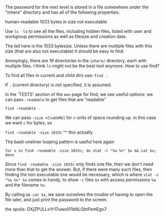The password for the next level is stored in a file somewhere under the "inhere" 
directory and has all of the following properties:

human-readable
1033 bytes in size
not executable

Use `ls -la` to see all the files, including hidden files, listed with user and 
workgroup permissions as well as filesize and creation date.

The tell here is the 1033 bytesize. Unless there are multiple files with this size 
(that are also not executable) it should be easy to find. 

Annoyingly, there are 19 directories in the `inhere/` directory, each with 
multiple files. I think `ls` might not be the best tool anymore. How to use find?

To find all files in current and child dirs use:
`find .`

If `.` (current directory) is not specified, it is assumed.

In the 'TESTS' section of the `man` page for find, we see useful options:
we can pass `-readable` to get files that are "readable"

`find -readable .`

We can pass `-size n[cwbkMG]` for `n` units of space rounding up. in this case 
we want `c` for bytes, so 

`find -readable -size 1033c`
^^ this actually

The bash oneliner looping pattern is useful here again

```
for x in find -readable -size 1033c; do stat -c "%a %n" $x && cat $x; done
```

Since `find -readable -size 1033c` only finds one file, then we don't need 
more than that to get the answer. But, if there were many such files, then 
finding the non executable one would be necessary, which is where 
`stat -c "%a %n" $x` comes in handy, to show `-c` files `$x` with access 
permissions `%a` and the filename `%n`.

By calling `&& cat $x`, we save ourselves the trouble of having to open the 
file later, and just print the password to the screen.

the spoils:
DXjZPULLxYr17uwoI01bNLQbtFemEgo7

